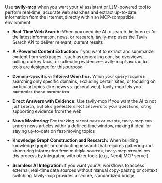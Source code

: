 Use **tavily-mcp** when you want your AI assistant or LLM-powered tool to perform real-time, accurate web searches and extract up-to-date information from the internet, directly within an MCP-compatible environment

- **Real-Time Web Search:** When you need the AI to search the internet for the latest information, news, or research, tavily-mcp uses the Tavily Search API to deliver relevant, current results
- **AI-Powered Content Extraction:** If you want to extract and summarize content from web pages—such as generating concise overviews, pulling out key facts, or collecting evidence—tavily-mcp’s extraction tools are designed for this purpose
    
- **Domain-Specific or Filtered Searches:** When your query requires searching only specific domains, excluding certain sites, or focusing on particular topics (like news vs. general web), tavily-mcp lets you customize these parameters
- **Direct Answers with Evidence:** Use tavily-mcp if you want the AI to not just search, but also generate direct answers to your questions, citing supporting evidence from the web
    
- **News Monitoring:** For tracking recent news or events, tavily-mcp can search news articles within a defined time window, making it ideal for staying up-to-date on fast-moving topics

- **Knowledge Graph Construction and Research:** When building knowledge graphs or conducting research that requires gathering and structuring information from multiple sources, tavily-mcp streamlines this process by integrating with other tools (e.g., Neo4j MCP server)
    
- **Seamless AI Integration:** If you want your AI workflows to access external, real-time data sources without manual copy-pasting or context switching, tavily-mcp provides a secure, standardized bridge